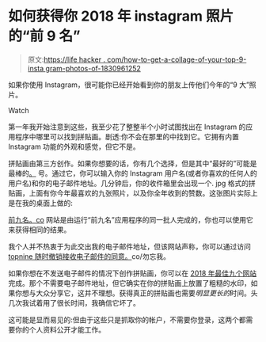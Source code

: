 # 如何获得你 2018 年 instagram 照片的“前 9 名”

> 原文:[https://life hacker . com/how-to-get-a-collage-of-your-top-9-insta gram-photos-of-1830961252](https://lifehacker.com/how-to-get-a-collage-of-your-top-9-instagram-photos-of-1830961252)

如果你使用 Instagram，很可能你已经开始看到你的朋友上传他们今年的“9 大”照片。

Watch

第一年我开始注意到这些，我至少花了整整半个小时试图找出在 Instagram 的应用程序中哪里可以找到拼贴画。剧透:你不会在那里的中找到它。它拥有内置 Instagram 功能的外观和感觉，但它不是。

拼贴画由第三方创作。如果你想要的话，你有几个选择，但是其中“最好的”可能是最棒的[。](http://topnine.co) 号。通过它，你可以输入你的 Instagram 用户名(或者你喜欢的任何人的用户名)和你的电子邮件地址。几分钟后，你的收件箱里会出现一个. jpg 格式的拼贴画，上面有你今年最喜欢的九张照片，以及你全年收到的赞数。这张图片实际上是在我的桌面上做的:

[前九名。co](http://topnine.co) 网站是由运行“前九名”应用程序的同一批人完成的，你也可以使用它来获得相同的结果。

我个人并不热衷于为此交出我的电子邮件地址，但该网站声称，你可以通过访问 [topnine 随时撤销接收电子邮件的同意。](http://topnine.co/forget-me)co/勿忘我。

如果你想在不发送电子邮件的情况下创作拼贴画，你可以在 [2018 年最佳九个网站](https://2017bestnine.com/) 完成。那个不需要电子邮件地址，但它确实在你的拼贴画上放置了粗糙的水印，如果你想与大众分享它，这并不理想。获得真正的拼贴画也需要*明显更长的*时间。头几次我试着用了很长时间，我确信它坏了。

这可能是显而易见的:但由于这些只是抓取你的帐户，不需要你登录，这两个都需要你的个人资料公开才能工作。